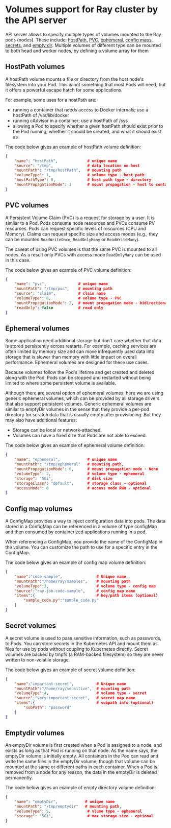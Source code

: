 <!-- markdownlint-disable MD013 -->
# Volumes support for Ray cluster by the API server

API server allows to specify multiple types of volumes mounted to the Ray pods (nodes). These include:
[hostPath](https://kubernetes.io/docs/concepts/storage/volumes/#hostpath),
[PVC](https://kubernetes.io/docs/concepts/storage/persistent-volumes/),
[ephemeral](https://kubernetes.io/docs/concepts/storage/ephemeral-volumes/),
[config maps](https://kubernetes.io/docs/concepts/storage/volumes/#configmap),
[secrets](https://kubernetes.io/docs/concepts/storage/volumes/#secret),
and [empty dir](https://kubernetes.io/docs/concepts/storage/volumes/#emptydir).
Multiple volumes of different type can be mounted to both head and worker nodes, by defining a volume array for them

## HostPath volumes

A hostPath volume mounts a file or directory from the host node's filesystem into your Pod. This is not something that
most Pods will need, but it offers a powerful escape hatch for some applications.

For example, some uses for a hostPath are:

* running a container that needs access to Docker internals; use a hostPath of /var/lib/docker
* running cAdvisor in a container; use a hostPath of /sys
* allowing a Pod to specify whether a given hostPath should exist prior to the Pod running, whether it should be created, and what it should exist as

The code below gives an example of hostPath volume definition:

```json
{
    "name": "hostPath",             # unique name
    "source": "/tmp",               # data location on host
    "mountPath": "/tmp/hostPath",   # mounting path
    "volumeType": 1,                # volume type - host path
    "hostPathType": 0,              # host path type - directory
    "mountPropagationMode": 1       # mount propagation - host to container
}
```

## PVC volumes

A Persistent Volume Claim (PVC) is a request for storage by a user. It is similar to a Pod. Pods consume node resources and PVCs consume PV resources. Pods can request specific levels of resources (CPU and Memory). Claims can request
specific size and access modes (e.g., they can be mounted `ReadWriteOnce`, `ReadOnlyMany` or `ReadWriteMany`).

The caveat of using PVC volumes is that the same PVC is mounted to all nodes. As a result only PVCs with access mode `ReadOnlyMany` can be used in this case.

The code below gives an example of PVC volume definition:

```json
{
    "name": "pvc",              # unique name
    "mountPath": "/tmp/pvc",    # mounting path
    "source": "claim",          # claim name
    "volumeType": 0,            # volume type - PVC
    "mountPropagationMode": 2,  # mount propagation mode - bidirectional
    "readOnly": false           # read only
}
```

## Ephemeral volumes

Some application need additional storage but don't care whether that data is stored persistently across restarts. For example, caching services are often limited by memory size and can move infrequently used data into storage that is slower than memory with little impact on overall performance. Ephemeral volumes are designed for these use cases.

Because volumes follow the Pod's lifetime and get created and deleted along with the Pod, Pods can be stopped and restarted without being limited to where some persistent volume is available.

Although there are several option of ephemeral volumes, here we are using generic ephemeral volumes, which can be provided by all storage drivers that also support persistent volumes. Generic ephemeral volumes are similar to emptyDir volumes in the sense that they provide a per-pod directory for scratch data that is usually empty after provisioning. But they may also have additional features:

* Storage can be local or network-attached.
* Volumes can have a fixed size that Pods are not able to exceed.

The code below gives an example of ephemeral volume definition:

```json
{
    "name": "ephemeral",            # unique name
    "mountPath": "/tmp/ephemeral"   # mounting path,
    "mountPropagationMode": 0,      # mount propagation mode - None
    "volumeType": 2,                # volume type - ephemeral
    "storage": "5Gi",               # disk size
    "storageClass": "default",      # storage class - optional
    "accessMode": 0                 # access mode RWO - optional
}
```

## Config map volumes

A ConfigMap provides a way to inject configuration data into pods. The data stored in a ConfigMap can be referenced in a volume of type configMap and then consumed by containerized applications running in a pod.

When referencing a ConfigMap, you provide the name of the ConfigMap in the volume. You can customize the path to use for a specific entry in the ConfigMap.

The code below gives an example of config map volume definition:

```json
{
    "name":"code-sample",               # Unique name
    "mountPath":"/home/ray/samples",    # mounting path
    "volumeType":3,                     # volume type - config map
    "source":"ray-job-code-sample",     # config map name
    "items":{                           # key/path items (optional)
        "sample_code.py":"sample_code.py"
    }
}
```

## Secret volumes

A secret volume is used to pass sensitive information, such as passwords, to Pods. You can store secrets in the Kubernetes API and mount them as files for use by pods without coupling to Kubernetes directly. Secret volumes are backed by tmpfs (a RAM-backed filesystem) so they are never written to non-volatile storage.

The code below gives an example of secret volume definition:

```json
{
    "name":"important-secret",          # Unique name
    "mountPath":"/home/ray/sensitive",  # mounting path
    "volumeType":4,                     # volume type - secret
    "source":"very-important-secret",   # secret map name
    "items":{                           # subpath info (optional)
        "subPath": "password"
    }
}
```

## Emptydir volumes

An emptyDir volume is first created when a Pod is assigned to a node, and exists as long as that Pod is running on that node. As the name says, the emptyDir volume is initially empty. All containers in the Pod can read and write the same files in the emptyDir volume, though that volume can be mounted at the same or different paths in each container. When a Pod is removed from a node for any reason, the data in the emptyDir is deleted permanently.

The code below gives an example of empty directory volume definition:

```json
{
    "name": "emptyDir",            # unique name
    "mountPath": "/tmp/emptydir"   # mounting path,
    "volumeType": 5,                # vlume type - ephemeral
    "storage": "5Gi",               # max storage size - optional
}
````
